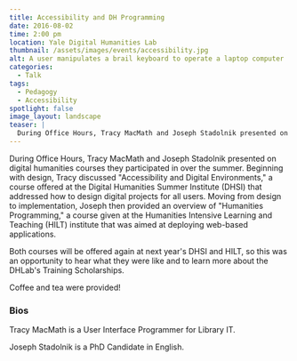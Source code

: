 ```yaml
---
title: Accessibility and DH Programming
date: 2016-08-02
time: 2:00 pm
location: Yale Digital Humanities Lab
thumbnail: /assets/images/events/accessibility.jpg
alt: A user manipulates a brail keyboard to operate a laptop computer
categories:
  - Talk
tags:
  - Pedagogy
  - Accessibility
spotlight: false
image_layout: landscape
teaser: |
  During Office Hours, Tracy MacMath and Joseph Stadolnik presented on digital humanities courses they participated in over the summer.
---
```

During Office Hours, Tracy MacMath and Joseph Stadolnik presented on digital humanities courses they participated in over the summer. Beginning with design, Tracy discussed "Accessibility and Digital Environments," a course offered at the Digital Humanities Summer Institute (DHSI) that addressed how to design digital projects for all users. Moving from design to implementation, Joseph then provided an overview of "Humanities Programming," a course given at the Humanities Intensive Learning and Teaching (HILT) institute that was aimed at deploying web-based applications.

Both courses will be offered again at next year's DHSI and HILT, so this was an opportunity to hear what they were like and to learn more about the DHLab's Training Scholarships.

Coffee and tea were provided!

### Bios
Tracy MacMath is a User Interface Programmer for Library IT.

Joseph Stadolnik is a PhD Candidate in English.
